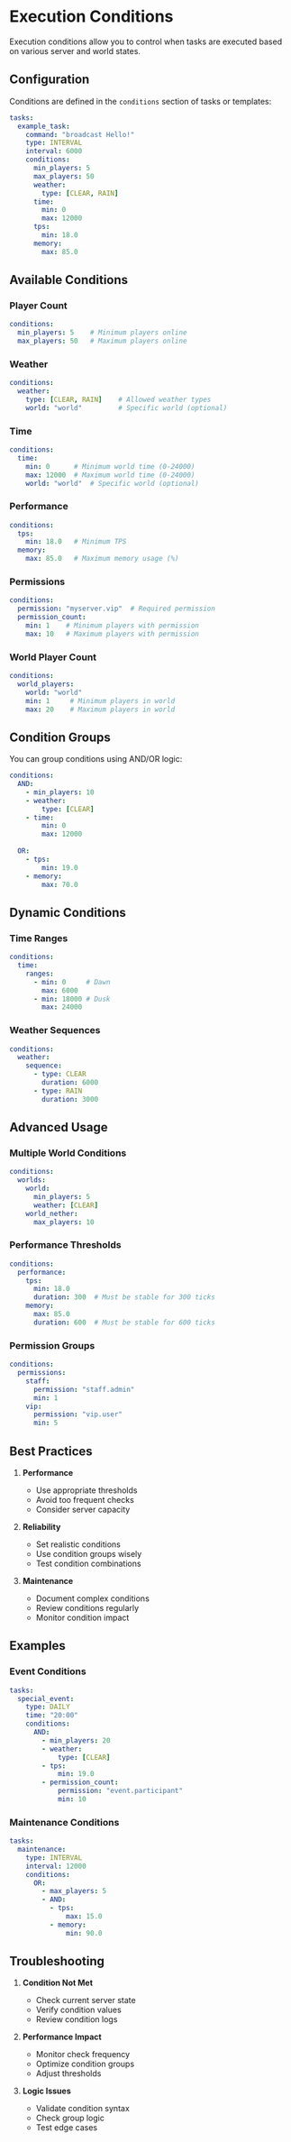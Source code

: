 # Execution Conditions

Execution conditions allow you to control when tasks are executed based on various server and world states.

## Configuration

Conditions are defined in the `conditions` section of tasks or templates:

```yaml
tasks:
  example_task:
    command: "broadcast Hello!"
    type: INTERVAL
    interval: 6000
    conditions:
      min_players: 5
      max_players: 50
      weather:
        type: [CLEAR, RAIN]
      time:
        min: 0
        max: 12000
      tps:
        min: 18.0
      memory:
        max: 85.0
```

## Available Conditions

### Player Count
```yaml
conditions:
  min_players: 5    # Minimum players online
  max_players: 50   # Maximum players online
```

### Weather
```yaml
conditions:
  weather:
    type: [CLEAR, RAIN]    # Allowed weather types
    world: "world"         # Specific world (optional)
```

### Time
```yaml
conditions:
  time:
    min: 0      # Minimum world time (0-24000)
    max: 12000  # Maximum world time (0-24000)
    world: "world"  # Specific world (optional)
```

### Performance
```yaml
conditions:
  tps:
    min: 18.0   # Minimum TPS
  memory:
    max: 85.0   # Maximum memory usage (%)
```

### Permissions
```yaml
conditions:
  permission: "myserver.vip"  # Required permission
  permission_count:
    min: 1    # Minimum players with permission
    max: 10   # Maximum players with permission
```

### World Player Count
```yaml
conditions:
  world_players:
    world: "world"
    min: 1     # Minimum players in world
    max: 20    # Maximum players in world
```

## Condition Groups

You can group conditions using AND/OR logic:

```yaml
conditions:
  AND:
    - min_players: 10
    - weather:
        type: [CLEAR]
    - time:
        min: 0
        max: 12000
  
  OR:
    - tps:
        min: 19.0
    - memory:
        max: 70.0
```

## Dynamic Conditions

### Time Ranges
```yaml
conditions:
  time:
    ranges:
      - min: 0     # Dawn
        max: 6000
      - min: 18000 # Dusk
        max: 24000
```

### Weather Sequences
```yaml
conditions:
  weather:
    sequence:
      - type: CLEAR
        duration: 6000
      - type: RAIN
        duration: 3000
```

## Advanced Usage

### Multiple World Conditions
```yaml
conditions:
  worlds:
    world:
      min_players: 5
      weather: [CLEAR]
    world_nether:
      max_players: 10
```

### Performance Thresholds
```yaml
conditions:
  performance:
    tps:
      min: 18.0
      duration: 300  # Must be stable for 300 ticks
    memory:
      max: 85.0
      duration: 600  # Must be stable for 600 ticks
```

### Permission Groups
```yaml
conditions:
  permissions:
    staff:
      permission: "staff.admin"
      min: 1
    vip:
      permission: "vip.user"
      min: 5
```

## Best Practices

1. **Performance**
   - Use appropriate thresholds
   - Avoid too frequent checks
   - Consider server capacity

2. **Reliability**
   - Set realistic conditions
   - Use condition groups wisely
   - Test condition combinations

3. **Maintenance**
   - Document complex conditions
   - Review conditions regularly
   - Monitor condition impact

## Examples

### Event Conditions
```yaml
tasks:
  special_event:
    type: DAILY
    time: "20:00"
    conditions:
      AND:
        - min_players: 20
        - weather:
            type: [CLEAR]
        - tps:
            min: 19.0
        - permission_count:
            permission: "event.participant"
            min: 10
```

### Maintenance Conditions
```yaml
tasks:
  maintenance:
    type: INTERVAL
    interval: 12000
    conditions:
      OR:
        - max_players: 5
        - AND:
          - tps:
              max: 15.0
          - memory:
              min: 90.0
```

## Troubleshooting

1. **Condition Not Met**
   - Check current server state
   - Verify condition values
   - Review condition logs

2. **Performance Impact**
   - Monitor check frequency
   - Optimize condition groups
   - Adjust thresholds

3. **Logic Issues**
   - Validate condition syntax
   - Check group logic
   - Test edge cases 